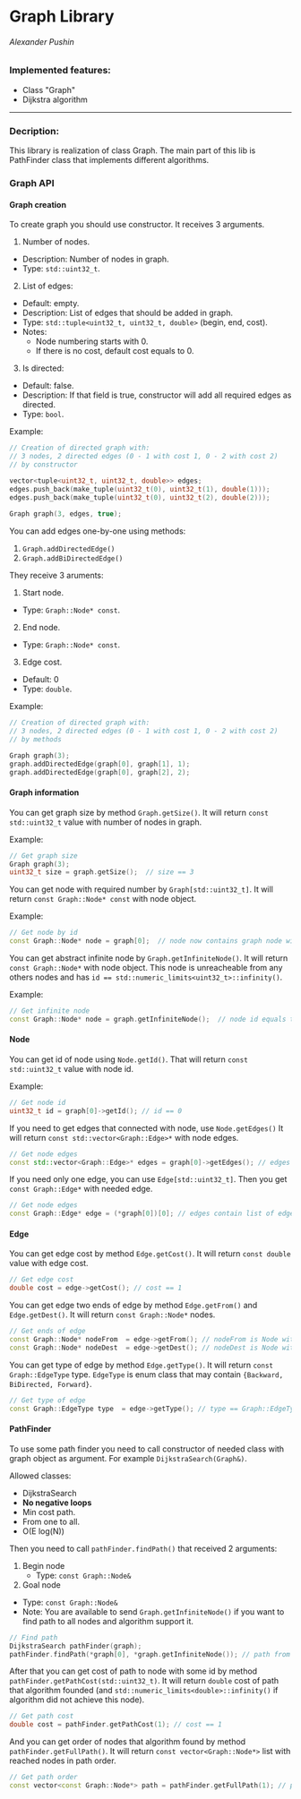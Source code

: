 # Graph Library
###### Alexander Pushin
### Implemented features:
 * Class "Graph"
 * Dijkstra algorithm

---
### Decription:
This library is realization of class Graph. The main part of this lib is PathFinder class that implements different algorithms.

### Graph API
#### Graph creation
To create graph you should use constructor. It receives 3 arguments.
 1. Number of nodes.
  * Description: Number of nodes in graph.
   * Type: `std::uint32_t`.
 2. List of edges:
  * Default: empty.
   * Description: List of edges that should be added in graph.
   * Type: `std::tuple<uint32_t, uint32_t, double>` (begin, end, cost).
   * Notes: 
        * Node numbering starts with 0.
        * If there is no cost, default cost equals to 0.
 3. Is directed:
  * Default: false.
  * Description: If that field is true, constructor will add all required edges as directed.
  * Type: `bool`.
    
Example:
```cpp
// Creation of directed graph with:
// 3 nodes, 2 directed edges (0 - 1 with cost 1, 0 - 2 with cost 2)
// by constructor

vector<tuple<uint32_t, uint32_t, double>> edges;
edges.push_back(make_tuple(uint32_t(0), uint32_t(1), double(1)));
edges.push_back(make_tuple(uint32_t(0), uint32_t(2), double(2)));
    
Graph graph(3, edges, true);
```
You can add edges one-by-one using methods:
 1. `Graph.addDirectedEdge()`
 2. `Graph.addBiDirectedEdge()`

They receive 3 aruments:
 1. Start node.
  * Type: `Graph::Node* const`.
 2. End node.
  * Type: `Graph::Node* const`.
 3. Edge cost.
  * Default: 0
  * Type: `double`.

Example:
```cpp
// Creation of directed graph with:
// 3 nodes, 2 directed edges (0 - 1 with cost 1, 0 - 2 with cost 2)
// by methods

Graph graph(3);
graph.addDirectedEdge(graph[0], graph[1], 1);
graph.addDirectedEdge(graph[0], graph[2], 2);
```
#### Graph information
You can get graph size by method `Graph.getSize()`. It will return `const std::uint32_t` value with number of nodes in graph.

Example:
```cpp
// Get graph size
Graph graph(3);
uint32_t size = graph.getSize();  // size == 3
```

You can get node with required number by `Graph[std::uint32_t]`. It will return `const Graph::Node* const` with node object.

Example:
```cpp
// Get node by id
const Graph::Node* node = graph[0];  // node now contains graph node with id 0
```

You can get abstract infinite node by `Graph.getInfiniteNode()`. It will return `const Graph::Node*` with node object. This node is unreacheable from any others nodes and has `id == std::numeric_limits<uint32_t>::infinity()`.

Example:
```cpp
// Get infinite node
const Graph::Node* node = graph.getInfiniteNode();  // node id equals to numeric_limits<uint32_t>::infinity()
```

#### Node
You can get id of node using `Node.getId()`. That will return `const std::uint32_t` value with node id.

Example:
```cpp
// Get node id
uint32_t id = graph[0]->getId(); // id == 0
```

If you need to get edges that connected with node, use `Node.getEdges()` It will return `const std::vector<Graph::Edge>*` with node edges.

```cpp
// Get node edges
const std::vector<Graph::Edge>* edges = graph[0]->getEdges(); // edges contain list of edges connected with node 0 (backward 0 - 1 with cost 1, backward 0 - 2 with cost 2).
```

If you need only one edge, you can use `Edge[std::uint32_t]`. Then you get `const Graph::Edge*` with needed edge.

```cpp
// Get node edges
const Graph::Edge* edge = (*graph[0])[0]; // edges contain list of edges connected with node 0 (backward 0 - 1 with cost 1, backward 0 - 2 with cost 2).
```

#### Edge
You can get edge cost by method `Edge.getCost()`. It will return `const double` value with edge cost.

```cpp
// Get edge cost
double cost = edge->getCost(); // cost == 1
```

You can get edge two ends of edge by method `Edge.getFrom()` and `Edge.getDest()`. It will return `const Graph::Node*` nodes.

```cpp
// Get ends of edge
const Graph::Node* nodeFrom  = edge->getFrom(); // nodeFrom is Node with id 0
const Graph::Node* nodeDest  = edge->getDest(); // nodeDest is Node with id 1
```

You can get type of edge by method `Edge.getType()`. It will return `const Graph::EdgeType` type. `EdgeType` is enum class that may contain `{Backward, BiDirected, Forward}`.

```cpp
// Get type of edge
const Graph::EdgeType type  = edge->getType(); // type == Graph::EdgeType::Backward
```

#### PathFinder
To use some path finder you need to call constructor of needed class with graph object as argument. For example `DijkstraSearch(Graph&)`.

Allowed classes:
 * DijkstraSearch 
  * **No negative loops**
  * Min cost path.
  * From one to all.
  * O(E log(N))

Then you need to call `pathFinder.findPath()` that received 2 arguments:
 1. Begin node
    * Type: `const Graph::Node& `
 2. Goal node
  * Type: `const Graph::Node& `
  * Note: You are available to send `Graph.getInfiniteNode()` if you want to find path to all nodes and algorithm support it.
    
```cpp
// Find path
DijkstraSearch pathFinder(graph);
pathFinder.findPath(*graph[0], *graph.getInfiniteNode()); // path from node 0 to all other nodes is founded
```

After that you can get cost of path to node with some id by method `pathFinder.getPathCost(std::uint32_t)`. It will return `double` cost of path that algorithm founded (and `std::numeric_limits<double>::infinity()` if algorithm did not achieve this node).

```cpp
// Get path cost
double cost = pathFinder.getPathCost(1); // cost == 1
```

And you can get order of nodes that algorithm found by method `pathFinder.getFullPath()`. It will return `const vector<Graph::Node*>` list with reached nodes in path order.

```cpp
// Get path order
const vector<const Graph::Node*> path = pathFinder.getFullPath(1); // path contain nodes with id (0, 1).
```
